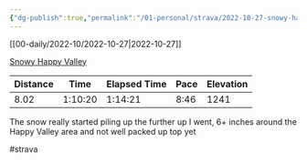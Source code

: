 ```yaml
---
{"dg-publish":true,"permalink":"/01-personal/strava/2022-10-27-snowy-happy-valley/"}
---
```



[[00-daily/2022-10/2022-10-27\|2022-10-27]]

[Snowy Happy Valley](https://www.strava.com/activities/8029096644)

| Distance | Time    | Elapsed Time | Pace | Elevation |
| -------- | ------- | ------------ | ---- | --------- |
| 8.02     | 1:10:20 | 1:14:21      | 8:46 | 1241      |


The snow really started piling up the further up I went, 6+ inches around the Happy Valley area and not well packed up top yet

#strava
